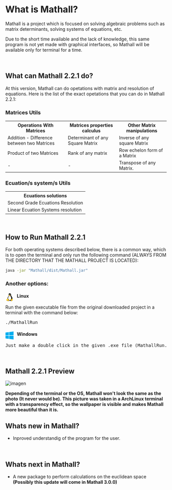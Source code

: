 # What is Mathall?

Mathall is a project which is focused on solving algebraic problems such as matrix determinants, solving systems of equations, etc. 

Due to the short time available and the lack of knowledge, this same program is not yet made with graphical interfaces, so Mathall will be available only for terminal for a time.

<br>

## What can Mathall 2.2.1 do?

At this version, Mathall can do opetations with matrix and resolution of equations. Here is the list of the exact opetations
that you can do in Mathall 2.2.1:

### Matrices Utils
<table>
  <tr>
    <th>Operations With Matrices</th>
    <th>Matrices properties calculus</th>
    <th>Other Matrix manipulations</th>
  </tr>
  <tr>
    <td>Addition - Difference between two Matrices</td>
    <td>Determinant of any Square Matrix</td>
     <td>Inverse of any square Matrix</td>
  </tr>
  <tr>
    <td>Product of two Matrices</td>
    <td>Rank of any matrix</td>
    <td>Row echelon form of a Matrix</td>
  </tr>
  <tr>
    <td>-</td>
    <td>-</td>
    <td>Transpose of any Matrix.</td>
  </tr>
</table>

### Ecuation/s system/s Utils
<table>
  <tr>
    <th>Ecuations solutions</th>
  </tr>
  <tr>
    <td>Second Grade Ecuations Resolution</td>  
  </tr>
  <tr> 
    <td>Linear Ecuation Systems resolution</td>
  </tr>
</table>
<br>


## How to Run Mathall 2.2.1
For both operating systems described below, there is a common way, which is to open the terminal and only run the following command (ALWAYS FROM THE DIRECTORY THAT THE MATHALL PROJECT IS LOCATED):

```bash
java -jar "Mathall/dist/Mathall.jar"
```
### Another options:

#### Linux <img align="left" alt="Linux" width="26px" src="https://github.com/devicons/devicon/blob/v2.15.1/icons/linux/linux-original.svg" style="padding-right:10px;" />

Run the given executable file from the original downloaded project in a terminal with the command below:

<pre>
./MathallRun
</pre>

#### Windows <img align="left" alt="Windows" width="26px" src="https://github.com/devicons/devicon/blob/v2.15.1/icons/windows8/windows8-original.svg" style="padding-right:10px;" />

<pre>
Just make a double click in the given .exe file (MathallRun.exe).
</pre>

<br>

## Mathall 2.2.1 Preview
![imagen](https://user-images.githubusercontent.com/91225771/193458949-9ecbf42e-6361-44f3-9551-e7dd0a071e33.png)

<b>Depending of the terminal or the OS, Mathall won't look the same as the photo (It never would be). This picture was taken in a ArchLinux terminal 
with a transparency effect, so the wallpaper is visible and makes Mathall more beautiful than  it is.</b>
  
## Whats new in Mathall?
- Inproved understandig of the program for the user.

<br>

## Whats next in Mathall?
- A new package to perform calculations on the euclidean space **(Possibly this update will come in Mathall 3.0.0)**
